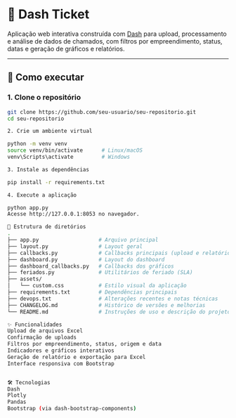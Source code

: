 
# 🧠 Dash Ticket

Aplicação web interativa construída com [Dash](https://plotly.com/dash/) para upload, processamento e análise de dados de chamados, com filtros por empreendimento, status, datas e geração de gráficos e relatórios.

---

## 🚀 Como executar

### 1. Clone o repositório
```bash
git clone https://github.com/seu-usuario/seu-repositorio.git
cd seu-repositorio

2. Crie um ambiente virtual

python -m venv venv
source venv/bin/activate      # Linux/macOS
venv\Scripts\activate         # Windows

3. Instale as dependências

pip install -r requirements.txt

4. Execute a aplicação

python app.py
Acesse http://127.0.0.1:8053 no navegador.

📁 Estrutura de diretórios
.
├── app.py                   # Arquivo principal
├── layout.py                # Layout geral
├── callbacks.py             # Callbacks principais (upload e relatório)
├── dashboard.py             # Layout do dashboard
├── dashboard_callbacks.py   # Callbacks dos gráficos
├── feriados.py              # Utilitários de feriado (SLA)
├── assets/
│   └── custom.css           # Estilo visual da aplicação
├── requirements.txt         # Dependências principais
├── devops.txt               # Alterações recentes e notas técnicas
├── CHANGELOG.md             # Histórico de versões e melhorias
└── README.md                # Instruções de uso e descrição do projeto

✨ Funcionalidades
Upload de arquivos Excel
Confirmação de uploads
Filtros por empreendimento, status, origem e data
Indicadores e gráficos interativos
Geração de relatório e exportação para Excel
Interface responsiva com Bootstrap


🛠️ Tecnologias
Dash
Plotly
Pandas
Bootstrap (via dash-bootstrap-components)